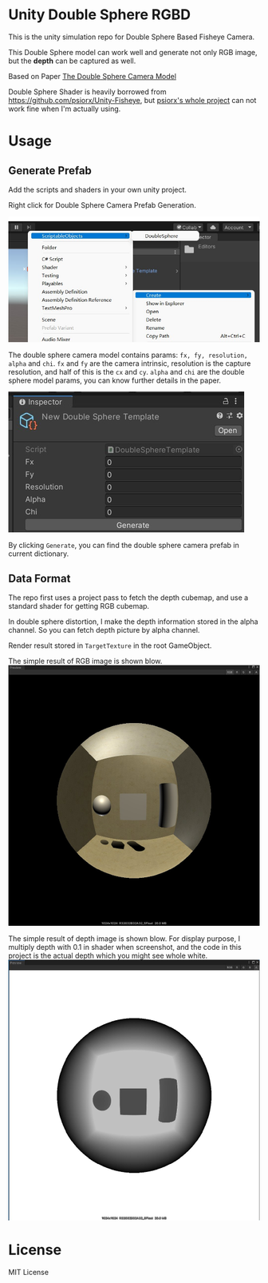 # Unity Double Sphere RGBD

This is the unity simulation repo for Double Sphere Based Fisheye Camera.

This Double Sphere model can work well and generate not only RGB image, but the **depth** can be captured as well.

Based on Paper [The Double Sphere Camera Model](https://vision.in.tum.de/research/vslam/double-sphere)


Double Sphere Shader is heavily borrowed from https://github.com/psiorx/Unity-Fisheye, but [psiorx's whole project](https://github.com/psiorx/Unity-Fisheye) can not work fine when I'm actually using.

# Usage

## Generate Prefab
Add the scripts and shaders in your own unity project.

Right click for Double Sphere Camera Prefab Generation.

![Add Double Sphere Camera](./PICS/generate.jpg)

The double sphere camera model contains params: `fx, fy, resolution, alpha` and `chi`. `fx` and `fy` are the camera intrinsic, resolution is the capture resolution, and half of this is the `cx` and `cy`. `alpha` and `chi` are the double sphere model params, you can know further details in the paper.

![Params](./PICS/params.jpg)

By clicking `Generate`, you can find the double sphere camera prefab in current dictionary.

## Data Format

The repo first uses a project pass to fetch the depth cubemap, and use a standard shader for getting RGB cubemap.

In double sphere distortion, I make the depth information stored in the alpha channel. So you can fetch depth picture by alpha channel.

Render result stored in `TargetTexture` in the root GameObject.

The simple result of RGB image is shown blow.
![RGB](./PICS/RGB.jpg)

The simple result of depth image is shown blow. For display purpose, I multiply depth with 0.1 in shader when screenshot, and the code in this project is the actual depth which you might see whole white.
![Depth](./PICS/depth.jpg)

# License

MIT License